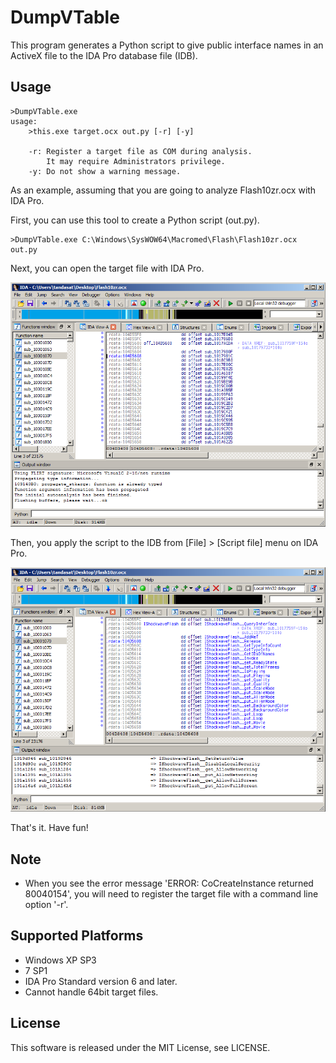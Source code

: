 DumpVTable
==========

This program generates a Python script to give public interface names in an ActiveX file to the IDA Pro database file (IDB).

Usage
-----------------
    >DumpVTable.exe
    usage:
        >this.exe target.ocx out.py [-r] [-y]

        -r: Register a target file as COM during analysis.
            It may require Administrators privilege.
        -y: Do not show a warning message.

As an example, assuming that you are going to analyze Flash10zr.ocx with IDA Pro. 

First, you can use this tool to create a Python script (out.py).

    >DumpVTable.exe C:\Windows\SysWOW64\Macromed\Flash\Flash10zr.ocx out.py

Next, you can open the target file with IDA Pro.

![Before](/img/before.png)

Then, you apply the script to the IDB from [File] > [Script file] menu on IDA Pro.

![After](/img/after.png)

That's it. Have fun! 


Note
-----------------
- When you see the error message 'ERROR: CoCreateInstance returned 80040154', you will need to register the target file with a command line option '-r'.


Supported Platforms
-----------------
- Windows XP SP3 
- 7 SP1
- IDA Pro Standard version 6 and later.
- Cannot handle 64bit target files.

License
-----------------
This software is released under the MIT License, see LICENSE.
